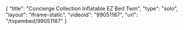 {
    "title": "Concierge Collection Inflatable EZ Bed  Twin",
    "type": "solo",
    "layout": "iframe-static",
    "videoId": "99051187",
    "url": "\/tvpembed\/99051187"
}